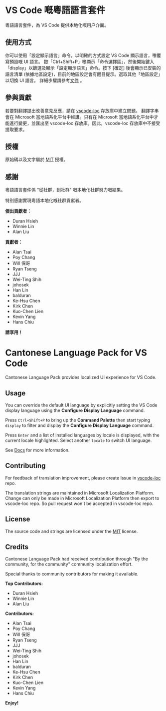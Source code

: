 #  VS Code 嘅粵語語言套件

粵語語言套件，為 VS Code 提供本地化嘅用户介面。

## 使用方式

你可以使用「設定顯示語言」命令，以明確的方式設定 VS Code 顯示語言，嚟覆寫預設嘅 UI 語言。
撳「Ctrl+Shift+P」嚟顯示「命令選擇區」，然後開始鍵入「display」以篩選及顯示「設定顯示語言」命令。按下 [確定] 後會顯示已安裝的語言清單 (依據地區設定)，目前的地區設定會有醒目提示。選取其他「地區設定」以切換 UI 語言。
詳細步驟請參考[文件](https://go.microsoft.com/fwlink/?LinkId=761051) 。

## 參與貢獻

若要對翻譯提出改善意見反應，請在 [vscode-loc](https://github.com/microsoft/vscode-loc) 存放庫中建立問題。
翻譯字串會在 Microsoft 當地語系化平台中維護。只有在 Microsoft 當地語系化平台中才能進行變更，並匯出至 vscode-loc 存放庫。因此，vscode-loc 存放庫中不接受提取要求。

## 授權

原始碼以及文字屬於 [MIT](https://github.com/Microsoft/vscode-loc/blob/master/LICENSE.md) 授權。

## 感謝

粵語語言套件係 "從社群，到社群" 嘅本地化社群努力嘅結果。

特別感謝實現粵語本地化嘅社群貢獻者。

**傑出貢獻者：**

* Duran Hsieh
* Winnie Lin 
* Alan Liu

**貢獻者：**

* Alan Tsai
* Poy Chang
* Will 保哥
* Ryan Tseng
* JJJ
* Wei-Ting Shih
* johosek
* Han Lin
* balduran
* Ke-Hsu Chen
* Kirk Chen
* Kuo-Chen Lien
* Kevin Yang
* Hans Chiu

**請享用！**

#  Cantonese Language Pack for VS Code

Cantonese Language Pack provides localized UI experience for VS Code.

## Usage

You can override the default UI language by explicitly setting the VS Code display language using the **Configure Display Language** command.

Press `Ctrl+Shift+P` to bring up the **Command Palette** then start typing `display` to filter and display the **Configure Display Language** command.

Press `Enter` and a list of installed languages by locale is displayed, with the current locale highlighted. Select another `locale` to switch UI language.

See [Docs](https://go.microsoft.com/fwlink/?LinkId=761051) for more information.

## Contributing

For feedback of translation improvement, please create Issue in [vscode-loc](https://github.com/microsoft/vscode-loc) repo.

The translation strings are maintained in Microsoft Localization Platform. Change can only be made in Microsoft Localization Platform then export to vscode-loc repo. So pull request won't be accepted in vscode-loc repo.

## License

The source code and strings are licensed under the [MIT](https://github.com/Microsoft/vscode-loc/blob/master/LICENSE.md) license.

## Credits

Cantonese Language Pack had received contribution through "By the community, for the community" community localization effort.

Special thanks to community contributors for making it available.

**Top Contributors:**

* Duran Hsieh
* Winnie Lin 
* Alan Liu

**Contributors:**

* Alan Tsai
* Poy Chang
* Will 保哥
* Ryan Tseng
* JJJ
* Wei-Ting Shih
* johosek
* Han Lin
* balduran
* Ke-Hsu Chen
* Kirk Chen
* Kuo-Chen Lien
* Kevin Yang
* Hans Chiu

**Enjoy!**
